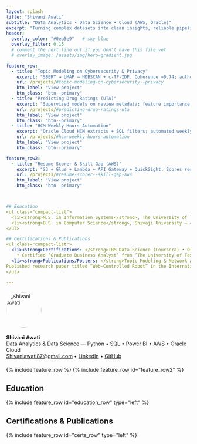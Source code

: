 ```yaml
---
layout: splash
title: "Shivani Awati"
subtitle: "Data Analytics • Data Science • Cloud (AWS, Oracle)"
excerpt: "Turning complex datasets into clean insights, reliable pipelines, and decision-ready dashboards."
header:
  overlay_color: "#0ea5e9"   # sky blue
  overlay_filter: 0.15
  # comment the next line out if you don't have this file yet
  # overlay_image: /assets/img/hero-gradient.jpg

feature_row:
  - title: "Topic Modeling on Cybersecurity & Privacy"
    excerpt: "SBERT → UMAP → HDBSCAN + c-TF-IDF. Coherence ≈0.74; author networks & dashboards."
    url: /projects/#topic-modeling-on-cybersecurity--privacy
    btn_label: "View project"
    btn_class: "btn--primary"
  - title: "Predicting Drug Ratings (UTA)"
    excerpt: "Supervised models on review metadata; feature importance explains drivers of ratings."
    url: /projects/#predicting-drug-ratings-uta
    btn_label: "View project"
    btn_class: "btn--primary"
  - title: "HCM Weekly Hours Automation"
    excerpt: "Oracle Cloud HCM extracts + SQL filters; automated weekly delivery; cut manual triage ~80%."
    url: /projects/#hcm-weekly-hours-automation
    btn_label: "View project"
    btn_class: "btn--primary"

feature_row2:
  - title: "Resume Scorer & Skill Gap (AWS)"
    excerpt: "S3 + Glue + Lambda + API Gateway + QuickSight. Scores resumes vs JDs and lists missing skills."
    url: /projects/#resume-scorer--skill-gap-aws
    btn_label: "View project"
    btn_class: "btn--primary"



## Education
<ul class="compact-list">
  <li><strong>M.S. in Information Systems</strong>, The University of Texas at Arlington — <em>Completed</em></li>
  <li><strong>B.S. in Computer Science</strong>, Shivaji University — <em>2021</em></li>
</ul>

## Certifications & Publications
<ul class="compact-list">
  <li><strong>Certifications: </strong>IBM Data Science (Coursera) • Oracle Cloud Certified in Database Migration and Technologies 
    • Certified ‘Graduate Business Analyst’ from ‘The University of Texas at Arlington’ </li>
  <li><strong>Publications/Posters: </strong>Topic Modeling & Network Analysis of Cybersecurity/Privacy Literature (UTA Poster, 2025)
Published research paper titled “Web-Controlled Robot” in the International Journal of Scientific Research in Engineering and Management (IJSREM) </li>
</ul>

---
```


<!-- Profile block -->
<div style="display:flex; gap:18px; align-items:center; flex-wrap:wrap; margin: 1.25rem 0;">
  <img src="{{ site.baseurl }}/assets/img/shivani-photo.jpg" alt="Shivani Awati"
     style="width:96px;height:96px;border-radius:50%;object-fit:cover;">
  <div>
    <strong>Shivani Awati</strong><br/>
    Data Analytics & Data Science — Python • SQL • Power BI • AWS • Oracle Cloud<br/>
    <a href="mailto:Shivaniawati87@gmail.com"><i class="fas fa-envelope"></i> Shivaniawati87@gmail.com</a> •
    <a href="https://www.linkedin.com/in/shivani-awati"><i class="fab fa-linkedin"></i> LinkedIn</a> •
    <a href="https://github.com/shivaniawati"><i class="fab fa-github"></i> GitHub</a>
  </div>
</div>

{% include feature_row %}
{% include feature_row id="feature_row2" %}

## Education
{% include feature_row id="education_row" type="left" %}

## Certifications & Publications
{% include feature_row id="certs_row" type="left" %}
